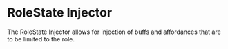 # RoleState Injector

The RoleState Injector allows for injection of buffs and affordances that are to be limited to the role.
